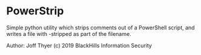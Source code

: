 # PowerStrip

Simple python utility which strips comments out of
a PowerShell script, and writes a file with -stripped
as part of the filename.

Author: Joff Thyer (c) 2019
BlackHills Information Security


